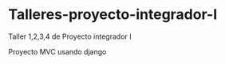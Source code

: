 # Talleres-proyecto-integrador-I
Taller 1,2,3,4 de Proyecto integrador I

Proyecto MVC usando django
